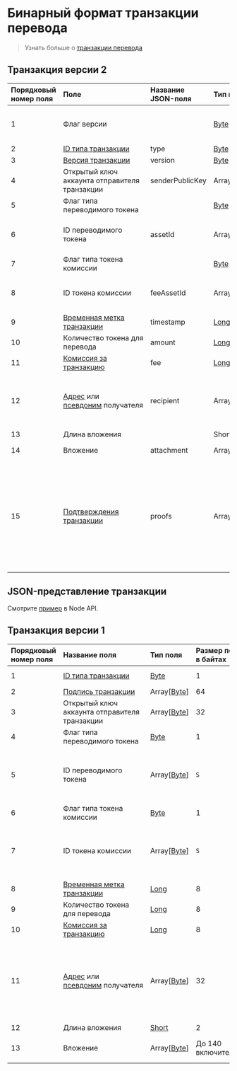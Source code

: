 # Бинарный формат транзакции перевода

> Узнать больше о [транзакции перевода](/blockchain/transaction-type/transfer-transaction.md)

## Транзакция версии 2

| Порядковый номер поля | Поле | Название JSON-поля | Тип поля | Размер поля в байтах | Комментарий |
| :--- | :--- | :--- | :--- | :--- | :--- |
| 1 | Флаг версии |  | [Byte](/blockchain/blockchain/blockchain-data-types.md) | 1 | Указывает, что [версия транзакции](/blockchain/transaction/transaction-version.md) является второй или выше.<br>Значение должно быть равно 0 |
| 2 | [ID типа транзакции](/blockchain/transaction-type.md) | type | [Byte](/blockchain/blockchain/blockchain-data-types.md) | 1 | Значение должно быть равно 4 |
| 3 | [Версия транзакции](/blockchain/transaction/transaction-version.md) | version | [Byte](/blockchain/blockchain/blockchain-data-types.md) | 1 | Значение должно быть равно 2 |
| 4 | Открытый ключ аккаунта отправителя транзакции | senderPublicKey | Array[[Byte](/blockchain/blockchain/blockchain-data-types.md)] | 32 |  |
| 5 | Флаг типа переводимого токена |  | [Byte](/blockchain/blockchain/blockchain-data-types.md) | 1 | 0 — WAVES<br>1 — другой токен |
| 6 | ID переводимого токена | assetId | Array[[Byte](/blockchain/blockchain/blockchain-data-types.md)] | `S` | `S` = 0 если значение поля 5 равно 0.<br>`S` = 32 если значение поля 5 не равно 0 |
| 7 | Флаг типа токена комиссии |  | [Byte](/blockchain/blockchain/blockchain-data-types.md) | 1 | 0 — WAVES<br>1 — другой токен |
| 8 | ID токена комиссии | feeAssetId | Array[[Byte](/blockchain/blockchain/blockchain-data-types.md)] | `S` | `S` = 0 если значение поля 7 равно 0.<br>`S` = 32 если значение поля 7 не равно 0 |
| 9 | [Временная метка транзакции](/blockchain/transaction/transaction-timestamp.md) | timestamp | [Long](/blockchain/blockchain/blockchain-data-types.md) | 8 |  |
| 10 | Количество токена для перевода | amount | [Long](/blockchain/blockchain/blockchain-data-types.md) | 8 |  |
| 11 | [Комиссия за транзакцию](/blockchain/transaction/transaction-fee.md) | fee | [Long](/blockchain/blockchain/blockchain-data-types.md) | 8 |  |
| 12 | [Адрес](/blockchain/account/address.md) или [псевдоним](/blockchain/account/alias.md) получателя | recipient | Array[[Byte](/blockchain/blockchain/blockchain-data-types.md)] | 32 | Если первым байтом поля является 1, то за ним следует адрес.<br>Если первым байтом поля является 2, то за ним следует псевдоним |
| 13 | Длина вложения |  | Short | 2 |  |
| 14 | Вложение | attachment | Array[[Byte](/blockchain/blockchain/blockchain-data-types.md)] | До 140 включительно | Может включать произвольные данные |
| 15 | [Подтверждения транзакции](/blockchain/transaction/transaction-proof.md) | proofs | Array[[Подтверждение](/blockchain/transaction/transaction-proof.md)] | `S` | Если массив пустой, то `S` = 3.<br>Если массив не пустой, то `S` = 3 + 2 × `N` + (`P`<sub>1</sub> + `P`<sub>2</sub> + ... + `P`<sub>n</sub>),<br>где<br>`N` — количество подтверждений в массиве,<br>`P`<sub>n</sub> — размер N-го подтверждения в байтах.<br>Максимальное количество подтверждений в массиве — 8. Максимальный размер каждого подтверждения — 64 байта |

## JSON-представление транзакции

Смотрите [пример](https://nodes.wavesplatform.com/transactions/info/FwYSpmVDbWQ2BA5NCBZ9z5GSjY39PSyfNZzBayDiMA88) в Node API.

## Транзакция версии 1

| Порядковый номер поля | Название поля | Тип поля | Размер поля в байтах | Комментарий |
| :--- | :--- | :--- | :--- | :--- |
| 1 | [ID типа транзакции](/blockchain/transaction-type.md) | [Byte](/blockchain/blockchain/blockchain-data-types.md) | 1 | Значение должно быть равно 4 |
| 2 | [Подпись транзакции](/blockchain/transaction/transaction-signature.md) | Array[[Byte](/blockchain/blockchain/blockchain-data-types.md)] | 64 |  |
| 3 | Открытый ключ аккаунта отправителя транзакции | Array[[Byte](/blockchain/blockchain/blockchain-data-types.md)] | 32 |  |
| 4 | Флаг типа переводимого токена | [Byte](/blockchain/blockchain/blockchain-data-types.md) | 1 | 0 — WAVES<br>1 — другой токен |
| 5 | ID переводимого токена | Array[[Byte](/blockchain/blockchain/blockchain-data-types.md)] | `S` | `S` = 0 если значение поля 4 равно 0.<br>`S` = 32 если значение поля 4 не равно 0 |
| 6 | Флаг типа токена комиссии | [Byte](/blockchain/blockchain/blockchain-data-types.md) | 1 | 0 — WAVES<br>1 — другой токен |
| 7 | ID токена комиссии | Array[[Byte](/blockchain/blockchain/blockchain-data-types.md)] | `S` | `S` = 0 если значение поля 4 равно 0.<br>`S` = 32 если значение поля 4 не равно 0 |
| 8 | [Временная метка транзакции](/blockchain/transaction/transaction-timestamp.md) | [Long](/blockchain/blockchain/blockchain-data-types.md) | 8 |  |
| 9 | Количество токена для перевода | [Long](/blockchain/blockchain/blockchain-data-types.md) | 8 |  |
| 10 | [Комиссия за транзакцию](/blockchain/transaction/transaction-fee.md) | [Long](/blockchain/blockchain/blockchain-data-types.md) | 8 |  |
| 11 | [Адрес](/blockchain/account/address.md) или [псевдоним](/blockchain/account/alias.md) получателя | Array[[Byte](/blockchain/blockchain/blockchain-data-types.md)] | 32 | Если первым байтом поля является 1, то за ним следует адрес.<br>Если первым байтом поля является 2, то за ним следует псевдоним |
| 12 | Длина вложения | [Short](/blockchain/blockchain/blockchain-data-types.md) | 2 |  |
| 13 | Вложение | Array[[Byte](/blockchain/blockchain/blockchain-data-types.md)] | До 140 включительно | Может включать произвольные данные |
